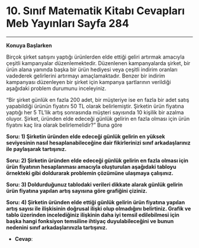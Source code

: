 # 10. Sınıf Matematik Kitabı Cevapları Meb Yayınları Sayfa 284

---

**Konuya Başlarken**

Birçok şirket satışını yaptığı ürünlerden elde ettiği geliri artırmak amacıyla çeşitli kampanyalar düzenlemektedir. Düzenlenen kampanyalarda şirket, bir ürün alana yanında başka bir ürün hediyesi veya çeşitli indirim oranları vadederek gelirlerini artırmayı amaçlamaktadır. Benzer bir indirim kampanyası düzenleyen bir şirket için kampanya şartlarının verildiği aşağıdaki problem durumunu inceleyiniz.

 “Bir şirket günlük en fazla 200 adet, bir müşteriye ise en fazla bir adet satış yapabildiği ürünün fiyatını 50 TL olarak belirlemiştir. Şirketin ürün fiyatına yaptığı her 5 TL’lik artış sonrasında müşteri sayısında 10 kişilik bir azalma oluyor. Şirket, üründen elde edeceği günlük gelirin en fazla olması için ürün fiyatını kaç lira olarak belirlemelidir?” Buna göre

**Soru: 1) Şirketin üründen elde edeceği günlük gelirin en yüksek seviyesinin nasıl hesaplanabileceğine dair fikirlerinizi sınıf arkadaşlarınız ile paylaşarak tartışınız.**

**Soru: 2) Şirketin üründen elde edeceği günlük gelirin en fazla olması için ürün fiyatının hesaplanması amacıyla oluşturulan aşağıdaki tabloyu örnekteki gibi doldurarak problemin çözümüne ulaşmaya çalışınız.**

**Soru: 3) Doldurduğunuz tablodaki verileri dikkate alarak günlük gelirin ürün fiyatına yapılan artış sayısına göre grafiğini çiziniz.**

**Soru: 4) Şirketin üründen elde ettiği günlük gelirin ürün fiyatına yapılan artış sayısı ile ilişkisinin doğrusal ilişki olup olmadığını belirtiniz. Grafik ve tablo üzerinden incelediğiniz ilişkinin daha iyi temsil edilebilmesi için başka hangi fonksiyon temsiline ihtiyaç duyulabileceğini ve bunun nedenini sınıf arkadaşlarınızla tartışınız.**

-   **Cevap**: